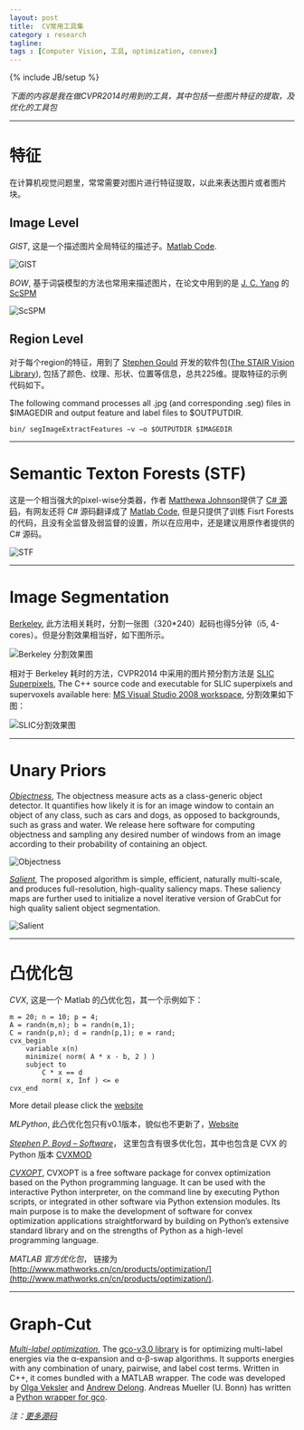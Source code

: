 ```yaml
---
layout: post
title:  CV常用工具集
category : research
tagline: 
tags : [Computer Vision, 工具, optimization, convex]
---
```

{% include JB/setup %}
    
*下面的内容是我在做CVPR2014时用到的工具，其中包括一些图片特征的提取，及优化的工具包*

-----------------------------------------------------------------

# 特征
在计算机视觉问题里，常常需要对图片进行特征提取，以此来表达图片或者图片块。

## Image Level
*GIST*, 这是一个描述图片全局特征的描述子。[Matlab Code](http://people.csail.mit.edu/torralba/code/spatialenvelope/).

![GIST](http://people.csail.mit.edu/torralba/code/spatialenvelope/MixtureRealSketch.jpg)

*BOW*, 基于词袋模型的方法也常用来描述图片，在论文中用到的是 [J. C. Yang](http://www.ifp.illinois.edu/~jyang29/) 的 [ScSPM](http://www.ifp.illinois.edu/~jyang29/ScSPM.htm) 

![ScSPM](http://www.ifp.illinois.edu/~jyang29/images/ScSPM.PNG)

## Region Level
对于每个region的特征，用到了 [	Stephen Gould](http://users.cecs.anu.edu.au/~sgould/) 开发的软件包([The STAIR Vision Library](http://ai.stanford.edu/~sgould/svl/)), 包括了颜色、纹理、形状、位置等信息，总共225维。提取特征的示例代码如下。

The following command processes all .jpg (and corresponding .seg) files in $IMAGEDIR and output feature and label files to $OUTPUTDIR.

    bin/ segImageExtractFeatures −v −o $OUTPUTDIR $IMAGEDIR

------------------------------------------------------------------

# Semantic Texton Forests (STF)
这是一个相当强大的pixel-wise分类器，作者 [Matthewa Johnson](http://www.matthewajohnson.org/research/stf.html)提供了 [C# 源码](http://www.matthewajohnson.org/downloads/research/stf.zip)，有网友还将 C# 源码翻译成了 [Matlab Code](https://github.com/akanazawa/Semantic-texton-forests), 但是只提供了训练 Fisrt Forests 的代码，且没有全监督及弱监督的设置，所以在应用中，还是建议用原作者提供的 C# 源码。

![STF](http://www.matthewajohnson.org/images/research/stf.png)

------------------------------------------------------------------

# Image Segmentation
[Berkeley](http://www.eecs.berkeley.edu/Research/Projects/CS/vision/grouping/resources.html), 此方法相关耗时，分割一张图（320*240）起码也得5分钟（i5, 4-cores）。但是分割效果相当好，如下图所示。

![Berkeley 分割效果图](http://www.eecs.berkeley.edu/Research/Projects/CS/vision/grouping/files/seg.png)

相对于 Berkeley 耗时的方法，CVPR2014 中采用的图片预分割方法是 [SLIC Superpixels](http://ivrg.epfl.ch/research/superpixels), The C++ source code and executable for SLIC superpixels and supervoxels available here: [MS Visual Studio 2008 workspace](http://ivrg.epfl.ch/files/content/sites/ivrg/files/supplementary_material/RK_SLICsuperpixels/SLICSuperpixelsAndSupervoxelsCode.zip), 分割效果如下图：

![SLIC分割效果图](http://ivrg.epfl.ch/files/content/sites/ivrg/files/research/images/RK_SLICSuperpixels/intro_pics/54082_combo.jpg)

------------------------------------------------------------------

# Unary Priors

*[Objectness](http://groups.inf.ed.ac.uk/calvin/objectness/)*, The objectness measure acts as a class-generic object detector. It quantifies how likely it is for an image window to contain an object of any class, such as cars and dogs, as opposed to backgrounds, such as grass and water. We release here software for computing objectness and sampling any desired number of windows from an image according to their probability of containing an object.

![Objectness](http://www.vision.ee.ethz.ch/~calvin/objectness/page/nmsMS+CC+SS_002053.jpg)

*[Salient](http://mmcheng.net/salobj/)*, The proposed algorithm is simple, efficient, naturally multi-scale, and produces full-resolution, high-quality saliency maps. These saliency maps are further used to initialize a novel iterative version of GrabCut for high quality salient object segmentation. 

![Salient](http://cg.cs.tsinghua.edu.cn/people/~cmm/Saliency2/Saliency.JPG)

------------------------------------------------------------------

# 凸优化包

*CVX*, 这是一个 Matlab 的凸优化包，其一个示例如下：

    m = 20; n = 10; p = 4;
    A = randn(m,n); b = randn(m,1);
    C = randn(p,n); d = randn(p,1); e = rand;
    cvx_begin
        variable x(n)
        minimize( norm( A * x - b, 2 ) )
        subject to
            C * x == d
            norm( x, Inf ) <= e
    cvx_end

More detail please click the [website](http://cvxr.com/cvx/)


*MLPython*, 此凸优化包只有v0.1版本，貌似也不更新了，[Website](http://www.dmi.usherb.ca/~larocheh/mlpython/#)

*[Stephen P. Boyd – Software](http://www.stanford.edu/~boyd/software.html)*， 这里包含有很多优化包，其中也包含是 CVX 的 Python 版本 [CVXMOD](http://cvxmod.net/)

*[CVXOPT](http://cvxopt.org/)*, CVXOPT is a free software package for convex optimization based on the Python programming language. It can be used with the interactive Python interpreter, on the command line by executing Python scripts, or integrated in other software via Python extension modules. Its main purpose is to make the development of software for convex optimization applications straightforward by building on Python’s extensive standard library and on the strengths of Python as a high-level programming language.

*MATLAB 官方优化包*， 链接为 [http://www.mathworks.cn/cn/products/optimization/](http://www.mathworks.cn/cn/products/optimization/).
  
------------------------------------------------------------------

# Graph-Cut

*[Multi-label optimization](http://vision.csd.uwo.ca/code/)*, The [gco-v3.0 library](http://www.csd.uwo.ca/~olga/OldCode.html) is for optimizing multi-label energies via the α-expansion and α-β-swap algorithms. It supports energies with any combination of unary, pairwise, and label cost terms. Written in C++, it comes bundled with a MATLAB wrapper. The code was developed by [Olga Veksler](http://vision.csd.uwo.ca/viki/Olga_Veksler) and [Andrew Delong](http://vision.csd.uwo.ca/viki/Andrew_Delong). Andreas Mueller (U. Bonn) has written a [Python wrapper for gco](http://peekaboo-vision.blogspot.ca/2012/05/graphcuts-for-python-pygco.html).


*注：[更多源码](http://blog.csdn.net/zouxy09/article/details/8550952)*